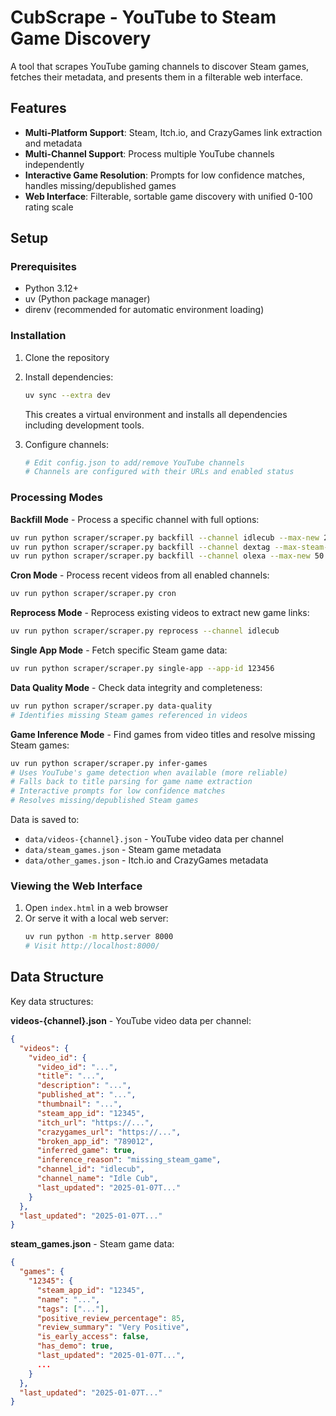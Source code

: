 # CubScrape - YouTube to Steam Game Discovery

A tool that scrapes YouTube gaming channels to discover Steam games, fetches their metadata, and presents them in a filterable web interface.

## Features

- **Multi-Platform Support**: Steam, Itch.io, and CrazyGames link extraction and metadata
- **Multi-Channel Support**: Process multiple YouTube channels independently  
- **Interactive Game Resolution**: Prompts for low confidence matches, handles missing/depublished games
- **Web Interface**: Filterable, sortable game discovery with unified 0-100 rating scale

## Setup

### Prerequisites
- Python 3.12+
- uv (Python package manager)
- direnv (recommended for automatic environment loading)

### Installation

1. Clone the repository
2. Install dependencies:
   ```bash
   uv sync --extra dev
   ```
   This creates a virtual environment and installs all dependencies including development tools.

4. Configure channels:
   ```bash
   # Edit config.json to add/remove YouTube channels
   # Channels are configured with their URLs and enabled status
   ```


### Processing Modes

**Backfill Mode** - Process a specific channel with full options:
```bash
uv run python scraper/scraper.py backfill --channel idlecub --max-new 20
uv run python scraper/scraper.py backfill --channel dextag --max-steam-updates 10
uv run python scraper/scraper.py backfill --channel olexa --max-new 50
```

**Cron Mode** - Process recent videos from all enabled channels:
```bash
uv run python scraper/scraper.py cron
```

**Reprocess Mode** - Reprocess existing videos to extract new game links:
```bash
uv run python scraper/scraper.py reprocess --channel idlecub
```

**Single App Mode** - Fetch specific Steam game data:
```bash
uv run python scraper/scraper.py single-app --app-id 123456
```

**Data Quality Mode** - Check data integrity and completeness:
```bash
uv run python scraper/scraper.py data-quality
# Identifies missing Steam games referenced in videos
```

**Game Inference Mode** - Find games from video titles and resolve missing Steam games:
```bash
uv run python scraper/scraper.py infer-games
# Uses YouTube's game detection when available (more reliable)
# Falls back to title parsing for game name extraction  
# Interactive prompts for low confidence matches
# Resolves missing/depublished Steam games
```

Data is saved to:
- `data/videos-{channel}.json` - YouTube video data per channel
- `data/steam_games.json` - Steam game metadata
- `data/other_games.json` - Itch.io and CrazyGames metadata

### Viewing the Web Interface

1. Open `index.html` in a web browser
2. Or serve it with a local web server:
   ```bash
   uv run python -m http.server 8000
   # Visit http://localhost:8000/
   ```

## Data Structure

Key data structures:

**videos-{channel}.json** - YouTube video data per channel:
```json
{
  "videos": {
    "video_id": {
      "video_id": "...",
      "title": "...",
      "description": "...",
      "published_at": "...",
      "thumbnail": "...",
      "steam_app_id": "12345",
      "itch_url": "https://...",
      "crazygames_url": "https://...",
      "broken_app_id": "789012",
      "inferred_game": true,
      "inference_reason": "missing_steam_game",
      "channel_id": "idlecub",
      "channel_name": "Idle Cub",
      "last_updated": "2025-01-07T..."
    }
  },
  "last_updated": "2025-01-07T..."
}
```

**steam_games.json** - Steam game data:
```json
{
  "games": {
    "12345": {
      "steam_app_id": "12345",
      "name": "...",
      "tags": ["..."],
      "positive_review_percentage": 85,
      "review_summary": "Very Positive",
      "is_early_access": false,
      "has_demo": true,
      "last_updated": "2025-01-07T...",
      ...
    }
  },
  "last_updated": "2025-01-07T..."
}
```